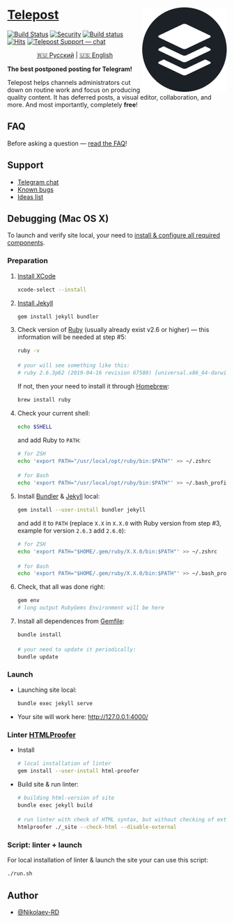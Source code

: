 # [Telepost](https://telepost.me/) <img src="images/telepost_icon-194x194.png" alt="Telepost logo" align="right" />
[![Build Status](https://travis-ci.com/Telepost-me/telepost-me.github.io.svg?branch=master)](https://travis-ci.com/Telepost-me/telepost-me.github.io)
[![Security](https://hakiri.io/github/Telepost-me/telepost-me.github.io/master.svg)](https://hakiri.io/github/Telepost-me/telepost-me.github.io/master)
[![Build status](https://ci.appveyor.com/api/projects/status/fae40em4uff3avkp/branch/master?svg=true)](https://ci.appveyor.com/project/nikolaev-rd/telepost-me-github-io/branch/master)
[![Hits](https://hits.seeyoufarm.com/api/count/incr/badge.svg?url=https%3A%2F%2Fgithub.com%2FTelepost-me%2Ftelepost-me.github.io&count_bg=%2379C83D&title_bg=%23555555&icon=telegram.svg&icon_color=%23F5F5F5&title=hits&edge_flat=false)](https://hits.seeyoufarm.com)
[![Telepost Support — chat](https://shields.io/badge/Telepost-Чат-green?logo=telegram&style=social)](https://t.me/joinchat/KL_EBhbpHVuFmf_LDAHmTQ)

<p align="center">
   <a href="README.md">🇷🇺 Русский</a> | <a href="README.en.md">🇺🇸 English</a>
</p>

**The best postponed posting for Telegram!**

Telepost helps channels administrators cut down on routine work and focus on producing quality content. It has deferred posts, a visual editor, collaboration, and more. And most importantly, completely **free**!

## FAQ
Before asking a question — [read the FAQ](https://telepost-me.github.io/faq)!

## Support
* [Telegram chat](https://t.me/joinchat/KL_EBhbpHVuFmf_LDAHmTQ)
* [Known bugs](https://github.com/Telepost-me/support/issues?q=is%3Aissue+is%3Aopen+label%3Abug)
* [Ideas list](https://github.com/Telepost-me/support/issues?q=is%3Aissue+is%3Aopen+label%3Aidea)

## Debugging (Mac OS X)

To launch and verify site local, your need to [install & configure all required components](https://docs.github.com/en/github/working-with-github-pages/testing-your-github-pages-site-locally-with-jekyll).

### Preparation

1. [Install XCode](https://developer.apple.com/xcode/)
   ```bash
   xcode-select --install
   ```

2. [Install Jekyll](https://jekyllrb.com/docs/installation/macos/)
   ```bash
   gem install jekyll bundler
   ```

3. Check version of [Ruby](https://www.ruby-lang.org/) (usually already exist v2.6 or higher) — this information will be needed at step #5:
   ```bash
   ruby -v

   # your will see something like this:
   # ruby 2.6.3p62 (2019-04-16 revision 67580) [universal.x86_64-darwin19]
   ```
   If not, then your need to install it through [Homebrew](https://brew.sh):
   ```bash
   brew install ruby
   ```

4. Check your current shell:
   ```bash
   echo $SHELL
   ```
   and add Ruby to `PATH`:
   ```bash
   # for ZSH
   echo 'export PATH="/usr/local/opt/ruby/bin:$PATH"' >> ~/.zshrc

   # for Bash
   echo 'export PATH="/usr/local/opt/ruby/bin:$PATH"' >> ~/.bash_profile
   ```

5. Install [Bundler](https://bundler.io) & [Jekyll](https://jekyllrb.com) local:
   ```bash
   gem install --user-install bundler jekyll
   ```
   and add it to `PATH` (replace `X.X` in `X.X.0` with Ruby version from step #3, example for version `2.6.3` add `2.6.0`):
   ```bash
   # for ZSH
   echo 'export PATH="$HOME/.gem/ruby/X.X.0/bin:$PATH"' >> ~/.zshrc

   # for Bash
   echo 'export PATH="$HOME/.gem/ruby/X.X.0/bin:$PATH"' >> ~/.bash_profile
   ```

6. Check, that all was done right:
   ```bash
   gem env
   # long output RubyGems Environment will be here
   ```

7. Install all dependences from [Gemfile](Gemfile):
   ```bash
   bundle install
   
   # your need to update it periodically:
   bundle update
   ```

### Launch

* Launching site local:
  ```bash
  bundle exec jekyll serve
  ```

* Your site will work here: http://127.0.0.1:4000/

### Linter [HTMLProofer](https://github.com/gjtorikian/html-proofer)

* Install
  ```bash
  # local installation of linter
  gem install --user-install html-proofer
  ```

* Build site & run linter:
  ```bash
  # building html-version of site
  bundle exec jekyll build
  
  # run linter with check of HTML syntax, but without checking of external links
  htmlproofer ./_site --check-html --disable-external
  ```

### Script: linter + launch

For local installation of linter & launch the site your can use this script:
```bash
./run.sh
```

## Author
* [@Nikolaev-RD](https://github.com/nikolaev-rd)
